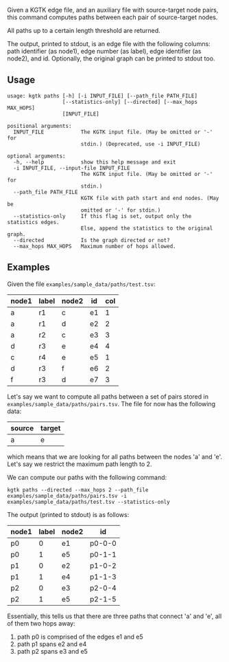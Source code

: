 Given a KGTK edge file, and an auxiliary file with source-target node pairs, this command computes paths between each pair of source-target nodes.

All paths up to a certain length threshold are returned.

The output, printed to stdout, is an edge file with the following columns: path identifier (as node1), edge number (as label), edge identifier (as node2), and id. Optionally, the original graph can be printed to stdout too.

## Usage
```
usage: kgtk paths [-h] [-i INPUT_FILE] [--path_file PATH_FILE]
                  [--statistics-only] [--directed] [--max_hops MAX_HOPS]
                  [INPUT_FILE]

positional arguments:
  INPUT_FILE            The KGTK input file. (May be omitted or '-' for
                        stdin.) (Deprecated, use -i INPUT_FILE)

optional arguments:
  -h, --help            show this help message and exit
  -i INPUT_FILE, --input-file INPUT_FILE
                        The KGTK input file. (May be omitted or '-' for
                        stdin.)
  --path_file PATH_FILE
                        KGTK file with path start and end nodes. (May be
                        omitted or '-' for stdin.)
  --statistics-only     If this flag is set, output only the statistics edges.
                        Else, append the statistics to the original graph.
  --directed            Is the graph directed or not?
  --max_hops MAX_HOPS   Maximum number of hops allowed.
```

## Examples

Given the file `examples/sample_data/paths/test.tsv`:

| node1 | label | node2 | id | col |
| -- | -- | -- | -- | -- |
| a | r1 | c | e1 | 1 |
| a | r1 | d | e2 | 2 |
| a | r2 | c | e3 | 3 |
| d | r3 | e | e4 | 4 |
| c | r4 | e | e5 | 1 |
| d | r3 | f | e6 | 2 |
| f | r3 | d | e7 | 3 |

Let's say we want to compute all paths between a set of pairs stored in `examples/sample_data/paths/pairs.tsv`. The file for now has the following data:

| source | target |
| -- | -- |
| a | e |

which means that we are looking for all paths between the nodes 'a' and 'e'. Let's say we restrict the maximum path length to 2. 

We can compute our paths with the following command:

```
kgtk paths --directed --max_hops 2 --path_file examples/sample_data/paths/pairs.tsv -i examples/sample_data/paths/test.tsv --statistics-only
```

The output (printed to stdout) is as follows:

| node1 | label | node2 | id |
| -- | -- | -- | -- | 
| p0 |  0 |	e1 | p0-0-0 |
| p0 |	1 |	e5 | p0-1-1 |
| p1 |	0 |	e2 | p1-0-2 |
| p1 |	1 |	e4 | p1-1-3 |
| p2 |	0 |	e3 | p2-0-4 |
| p2 |	1 |	e5 | p2-1-5 |

Essentially, this tells us that there are three paths that connect 'a' and 'e', all of them two hops away:

1. path p0 is comprised of the edges e1 and e5
2. path p1 spans e2 and e4
3. path p2 spans e3 and e5

